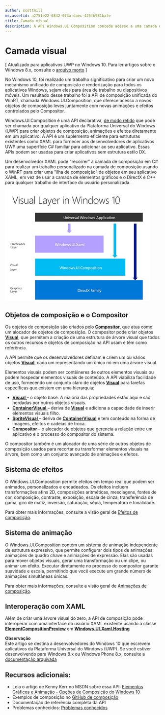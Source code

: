```yaml
---
author: scottmill
ms.assetid: a2751e22-6842-073a-daec-425fb981bafe
title: Camada visual
description: A API Windows.UI.Composition concede acesso a uma camada de composição entre a camada de estrutura (XAML) e a camada de elementos gráficos (DirectX).
---
```

# Camada visual

\[ Atualizado para aplicativos UWP no Windows 10. Para ler artigos sobre o Windows 8.x, consulte o [arquivo morto](http://go.microsoft.com/fwlink/p/?linkid=619132) \]

No Windows 10, foi realizado um trabalho significativo para criar um novo mecanismo unificado de composição e renderização para todos os aplicativos Windows, sejam eles para área de trabalho ou dispositivos móveis. Um resultado desse trabalho foi a API de composição unificada do WinRT, chamada Windows.UI.Composition, que oferece acesso a novos objetos de composição leves juntamente com novas animações e efeitos controlados pelo Compositor.

Windows.UI.Composition é uma API declarativa, [de modo retido](https://msdn.microsoft.com/library/windows/desktop/ff684178.aspx) que pode ser chamada por qualquer aplicativo da Plataforma Universal do Windows (UWP) para criar objetos de composição, animações e efeitos diretamente em um aplicativo. A API é um suplemento eficiente para estruturas existentes como XAML para fornecer aos desenvolvedores de aplicativos UWP uma superfície C# familiar para adicionar ao seu aplicativo. Essas APIs podem ser usadas para criar aplicativos sem estrutura estilo DX.

Um desenvolvedor XAML pode "recorrer" à camada de composição em C# para realizar um trabalho personalizado na camada de composição usando o WinRT para criar uma "ilha de composição" de objetos em seu aplicativo XAML, em vez de usar a camada de elementos gráficos e o DirectX e C++ para qualquer trabalho de interface do usuário personalizada.

![](images/layers-win-ui-composition.png)
## <span id="Composition_Objects_and_The_Compositor"></span><span id="composition_objects_and_the_compositor"></span><span id="COMPOSITION_OBJECTS_AND_THE_COMPOSITOR"></span>Objetos de composição e o Compositor

Os objetos de composição são criados pelo [**Compositor**](https://msdn.microsoft.com/library/windows/apps/Dn706789), que atua como um alocador de objetos de composição. O compositor pode criar objetos [**Visual**](https://msdn.microsoft.com/library/windows/apps/Dn706858), que permitem a criação de uma estrutura de árvore visual que todos os outros recursos e objetos de composição na API usam e têm como referência.

A API permite que os desenvolvedores definam e criem um ou vários objetos [**Visual**](https://msdn.microsoft.com/library/windows/apps/Dn706858), cada um representando um único nó em uma árvore visual.

Elementos visuais podem ser contêineres de outros elementos visuais ou podem hospedar elementos visuais de conteúdo. A API viabiliza facilidade de uso, fornecendo um conjunto claro de objetos [**Visual**](https://msdn.microsoft.com/library/windows/apps/Dn706858) para tarefas específicas que existem em uma hierarquia:

-   [
              **Visual**
            ](https://msdn.microsoft.com/library/windows/apps/Dn706858) – o objeto base. A maioria das propriedades estão aqui e são herdadas por outros objetos visuais.
-   [
              **ContainerVisual**
            ](https://msdn.microsoft.com/library/windows/apps/Dn706810) – deriva de [**Visual**](https://msdn.microsoft.com/library/windows/apps/Dn706858) e adiciona a capacidade de inserir elementos visuais filho.
-   [
              **SpriteVisual**
            ](https://msdn.microsoft.com/library/windows/apps/Mt589433) – deriva de [**ContainerVisual**](https://msdn.microsoft.com/library/windows/apps/Dn706810) e tem conteúdo na forma de imagens, efeitos e cadeias de troca.
-   [
              **Compositor**
            ](https://msdn.microsoft.com/library/windows/apps/Dn706789) – o alocador de objetos que gerencia a relação entre um aplicativo e o processo do compositor do sistema.

O compositor também é um alocador de uma série de outros objetos de composição usados para recortar ou transformar elementos visuais na árvore, bem como um conjunto avançado de animações e efeitos.

## <span id="Effects_System"></span><span id="effects_system"></span><span id="EFFECTS_SYSTEM"></span>Sistema de efeitos

O Windows.UI.Composition permite efeitos em tempo real que podem ser animados, personalizados e encadeados. Os efeitos incluem transformações afins 2D, composições aritméticas, mesclagens, fontes de cor, composição, contraste, exposição, escala de cinza, transferência de gama, giro de matiz, inversão, saturação, sépia, temperatura e tonalidade.

Para obter mais informações, consulte a visão geral de [Efeitos de composição](composition-effects.md).

## <span id="Animation_System"></span><span id="animation_system"></span><span id="ANIMATION_SYSTEM"></span>Sistema de animação

O Windows.UI.Composition contém um sistema de animação independente de estrutura expressivo, que permite configurar dois tipos de animações: animações de quadro chave e animações de expressão. Elas são usadas para mover objetos visuais, gerar uma transformação ou um clipe, ou animar um efeito. Executar diretamente no processo do compositor garante suavidade e escala, permitindo que você execute um grande número de animações simultâneas únicas.

Para obter mais informações, consulte a visão geral de [Animações de composição](composition-animation.md).

## <span id="XAML_Interoperation"></span><span id="xaml_interoperation"></span><span id="XAML_INTEROPERATION"></span>Interoperação com XAML

Além de criar uma árvore visual do zero, a API de composição pode interoperar com uma interface do usuário XAML existente usando a classe [**ElementCompositionPreview**](https://msdn.microsoft.com/library/windows/apps/Mt608976) em [**Windows.UI.Xaml.Hosting**](https://msdn.microsoft.com/library/windows/apps/Hh701908)


**Observação**  
Este artigo se destina a desenvolvedores do Windows 10 que escrevem aplicativos da Plataforma Universal do Windows (UWP). Se você estiver desenvolvendo para Windows 8.x ou Windows Phone 8.x, consulte a [documentação arquivada](http://go.microsoft.com/fwlink/p/?linkid=619132)

 

## <span id="Additional_Resources_"></span><span id="additional_resources_"></span><span id="ADDITIONAL_RESOURCES_"></span>Recursos adicionais:

-   Leia o artigo de Kenny Kerr no MSDN sobre essa API: [Elementos Gráficos e Animação - Opções de Composição do Windows 10](https://msdn.microsoft.com/magazine/mt590968)
-   Exemplos de composição no [GitHub de composição](https://github.com/Microsoft/composition)
-   Documentação de referência completa da API
-   Problemas conhecidos: [Problemas conhecidos](https://social.msdn.microsoft.com/Forums/en-US/home?forum=Win10SDKToolsIssues)

 

 






<!--HONumber=May16_HO2-->



